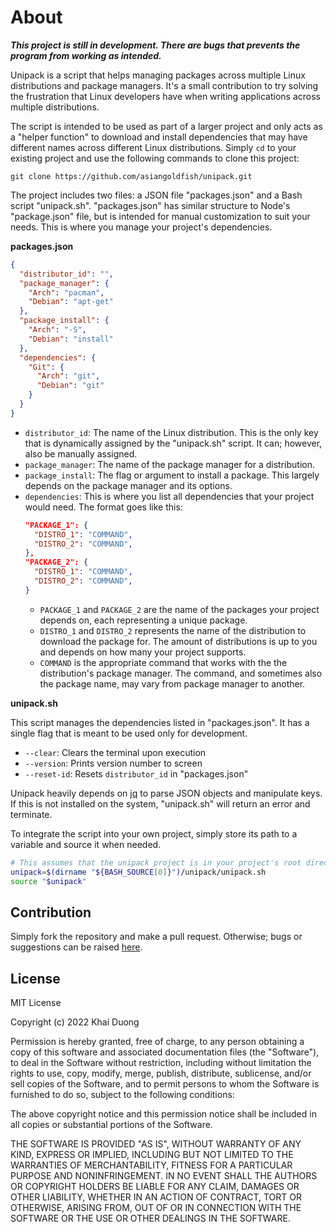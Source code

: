 # About

***This project is still in development. There are bugs that prevents the program from working as intended.***

Unipack is a script that helps managing packages across multiple Linux distributions and package managers. It's a small contribution to try solving the frustration that Linux developers have when writing applications across multiple distributions.

The script is intended to be used as part of a larger project and only acts as a "helper function" to download and install dependencies that may have different names across different Linux distributions. Simply `cd` to your existing project and use the following commands to clone this project:

```
git clone https://github.com/asiangoldfish/unipack.git
```

The project includes two files: a JSON file "packages.json" and a Bash script "unipack.sh". "packages.json" has similar structure to Node's "package.json" file, but is intended for manual customization to suit your needs. This is where you manage your project's dependencies.

**packages.json**
```JSON
{
  "distributor_id": "",
  "package_manager": {
    "Arch": "pacman",
    "Debian": "apt-get"
  },
  "package_install": {
    "Arch": "-S",
    "Debian": "install"
  },
  "dependencies": {
    "Git": {
      "Arch": "git",
      "Debian": "git"
    }
  }
}
```

- `distributor_id`: The name of the Linux distribution. This is the only key that is dynamically assigned by the "unipack.sh" script. It can; however, also be manually assigned.
- `package_manager`: The name of the package manager for a distribution.
- `package_install`: The flag or argument to install a package. This largely depends on the package manager and its options.
- `dependencies`: This is where you list all dependencies that your project would need. The format goes like this:
  ```JSON
  "PACKAGE_1": {
    "DISTRO_1": "COMMAND",
    "DISTRO_2": "COMMAND",
  },
  "PACKAGE_2": {
    "DISTRO_1": "COMMAND",
    "DISTRO_2": "COMMAND",
  }
  ```
  - `PACKAGE_1` and `PACKAGE_2` are the name of the packages your project depends on, each representing a unique package.
  - `DISTRO_1` and `DISTRO_2` represents the name of the distribution to download the package for. The amount of distributions is up to you and depends on how many your project supports.
  - `COMMAND` is the appropriate command that works with the the distribution's package manager. The command, and sometimes also the package name, may vary from package manager to another.

**unipack.sh**

This script manages the dependencies listed in "packages.json". It has a single flag that is meant to be used only for development.  

- `--clear`: Clears the terminal upon execution
- `--version`: Prints version number to screen
- `--reset-id`: Resets `distributor_id` in "packages.json"

Unipack heavily depends on [jq](https://stedolan.github.io/jq/) to parse JSON objects and manipulate keys. If this is not installed on the system, "unipack.sh" will return an error and terminate.  

To integrate the script into your own project, simply store its path to a variable and source it when needed.  

```Bash
# This assumes that the unipack project is in your project's root directory
unipack=$(dirname "${BASH_SOURCE[0]}")/unipack/unipack.sh
source "$unipack"
```

## Contribution
Simply fork the repository and make a pull request. Otherwise; bugs or suggestions can be raised [here](https://github.com/asiangoldfish/unipack/issues).

## License
MIT License

Copyright (c) 2022 Khai Duong

Permission is hereby granted, free of charge, to any person obtaining a copy
of this software and associated documentation files (the "Software"), to deal
in the Software without restriction, including without limitation the rights
to use, copy, modify, merge, publish, distribute, sublicense, and/or sell
copies of the Software, and to permit persons to whom the Software is
furnished to do so, subject to the following conditions:

The above copyright notice and this permission notice shall be included in all
copies or substantial portions of the Software.

THE SOFTWARE IS PROVIDED "AS IS", WITHOUT WARRANTY OF ANY KIND, EXPRESS OR
IMPLIED, INCLUDING BUT NOT LIMITED TO THE WARRANTIES OF MERCHANTABILITY,
FITNESS FOR A PARTICULAR PURPOSE AND NONINFRINGEMENT. IN NO EVENT SHALL THE
AUTHORS OR COPYRIGHT HOLDERS BE LIABLE FOR ANY CLAIM, DAMAGES OR OTHER
LIABILITY, WHETHER IN AN ACTION OF CONTRACT, TORT OR OTHERWISE, ARISING FROM,
OUT OF OR IN CONNECTION WITH THE SOFTWARE OR THE USE OR OTHER DEALINGS IN THE
SOFTWARE.
